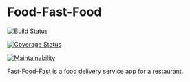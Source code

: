 # Food-Fast-Food

[![Build Status](https://travis-ci.org/frostyblok/Food-Fast-Food.svg?branch=develop)](https://travis-ci.org/frostyblok/Food-Fast-Food)

[![Coverage Status](https://coveralls.io/repos/github/frostyblok/Food-Fast-Food/badge.svg?branch=develop)](https://coveralls.io/github/frostyblok/Food-Fast-Food?branch=develop)

[![Maintainability](https://api.codeclimate.com/v1/badges/7e1322334c51ed4a0b47/maintainability)](https://codeclimate.com/github/frostyblok/Food-Fast-Food/maintainability)


Fast-Food-Fast​ is a food delivery service app for a restaurant.